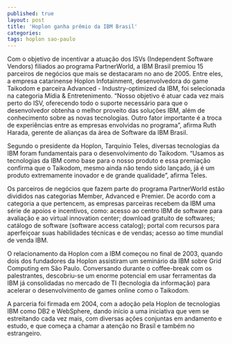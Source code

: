 ```yaml
---
published: true
layout: post
title: 'Hoplon ganha prêmio da IBM Brasil'
categories: 
tags: hoplon sao-paulo
---
```

Com o objetivo de incentivar a atuação dos ISVs (Independent Software Vendors) filiados ao programa PartnerWorld, a IBM Brasil premiou 15 parceiros de negócios que mais se destacaram no ano de 2005. Entre eles, a empresa catarinense Hoplon Infotainment, desenvolvedora do game Taikodom e parceira Advanced - Industry-optimized da IBM, foi selecionada na categoria Mídia &amp; Entretenimento. “Nosso objetivo é atuar cada vez mais perto do ISV, oferecendo todo o suporte necessário para que o desenvolvedor obtenha o melhor proveito das soluções IBM, além de conhecimento sobre as novas tecnologias. Outro fator importante é a troca de experiências entre as empresas envolvidas no programa”, afirma Ruth Harada, gerente de alianças da área de Software da IBM Brasil.

Segundo o presidente da Hoplon, Tarquínio Teles, diversas tecnologias da IBM foram fundamentais para o desenvolvimento do Taikodom. “Usamos as tecnologias da IBM como base para o nosso produto e essa premiação confirma que o Taikodom, mesmo ainda não tendo sido lançado, já é um produto extremamente inovador e de grande qualidade”, afirma Teles.




Os parceiros de negócios que fazem parte do programa PartnerWorld estão divididos nas categorias Member, Advanced e Premier. De acordo com a categoria a que pertencem, as empresas parceiras recebem da IBM uma série de apoios e incentivos, como: acesso ao centro IBM de software para avaliação e ao virtual innovation center; download gratuito de softwares; catálogo de software (software access catalog); portal com recursos para aperfeiçoar suas habilidades técnicas e de vendas; acesso ao time mundial de venda IBM.

O relacionamento da Hoplon com a IBM começou no final de 2003, quando dois dos fundadores da Hoplon assistiram um seminário da IBM sobre Grid Computing em São Paulo. Conversando durante o coffee-break com os palestrantes, descobriu-se um enorme potencial em usar ferramentas da IBM já consolidadas no mercado de TI (tecnologia da informação) para acelerar o desenvolvimento de games online como o Taikodom.

A parceria foi firmada em 2004, com a adoção pela Hoplon de tecnologias IBM como DB2 e WebSphere, dando início a uma iniciativa que vem se estreitando cada vez mais, com diversas ações conjuntas em andamento e estudo, e que começa a chamar a atenção no Brasil e também no estrangeiro.